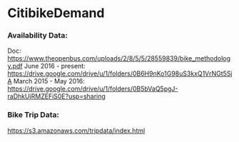 # CitibikeDemand

### Availability Data:
Doc: https://www.theopenbus.com/uploads/2/8/5/5/28559839/bike_methodology.pdf
June 2016 - present: https://drive.google.com/drive/u/1/folders/0B6H9nKo1G98uS3kxQ1VrNGt5SjA
March 2015 - May 2016: https://drive.google.com/drive/u/1/folders/0B5bVaQ5pgJ-raDhkUjRMZEFiS0E?usp=sharing

### Bike Trip Data:
https://s3.amazonaws.com/tripdata/index.html
